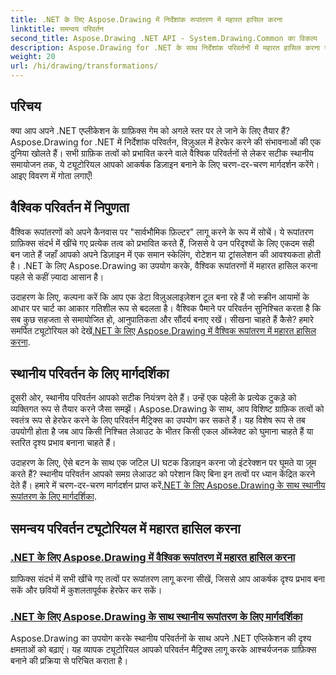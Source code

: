 ```yaml
---
title: .NET के लिए Aspose.Drawing में निर्देशांक रूपांतरण में महारत हासिल करना
linktitle: समन्वय परिवर्तन
second_title: Aspose.Drawing .NET API - System.Drawing.Common का विकल्प
description: Aspose.Drawing for .NET के साथ निर्देशांक परिवर्तनों में महारत हासिल करना सीखें। जानें कि दृश्य उत्कृष्टता के लिए वैश्विक और स्थानीय परिवर्तनों को कैसे लागू किया जाए।
weight: 20
url: /hi/drawing/transformations/
---
```

## परिचय

क्या आप अपने .NET एप्लीकेशन के ग्राफ़िक्स गेम को अगले स्तर पर ले जाने के लिए तैयार हैं? Aspose.Drawing for .NET में निर्देशांक परिवर्तन, विज़ुअल में हेरफेर करने की संभावनाओं की एक दुनिया खोलते हैं। सभी ग्राफ़िक तत्वों को प्रभावित करने वाले वैश्विक परिवर्तनों से लेकर सटीक स्थानीय समायोजन तक, ये ट्यूटोरियल आपको आकर्षक डिज़ाइन बनाने के लिए चरण-दर-चरण मार्गदर्शन करेंगे। आइए विवरण में गोता लगाएँ!

## वैश्विक परिवर्तन में निपुणता

वैश्विक रूपांतरणों को अपने कैनवास पर "सार्वभौमिक फ़िल्टर" लागू करने के रूप में सोचें। ये रूपांतरण ग्राफ़िक्स संदर्भ में खींचे गए प्रत्येक तत्व को प्रभावित करते हैं, जिससे वे उन परिदृश्यों के लिए एकदम सही बन जाते हैं जहाँ आपको अपने डिज़ाइन में एक समान स्केलिंग, रोटेशन या ट्रांसलेशन की आवश्यकता होती है। .NET के लिए Aspose.Drawing का उपयोग करके, वैश्विक रूपांतरणों में महारत हासिल करना पहले से कहीं ज़्यादा आसान है।

उदाहरण के लिए, कल्पना करें कि आप एक डेटा विज़ुअलाइज़ेशन टूल बना रहे हैं जो स्क्रीन आयामों के आधार पर चार्ट का आकार गतिशील रूप से बदलता है। वैश्विक पैमाने पर परिवर्तन सुनिश्चित करता है कि सब कुछ सहजता से समायोजित हो, आनुपातिकता और सौंदर्य बनाए रखें। सीखना चाहते हैं कैसे? हमारे समर्पित ट्यूटोरियल को देखें[.NET के लिए Aspose.Drawing में वैश्विक रूपांतरण में महारत हासिल करना](./mastering-global-transformations/).

## स्थानीय परिवर्तन के लिए मार्गदर्शिका

दूसरी ओर, स्थानीय परिवर्तन आपको सटीक नियंत्रण देते हैं। उन्हें एक पहेली के प्रत्येक टुकड़े को व्यक्तिगत रूप से तैयार करने जैसा समझें। Aspose.Drawing के साथ, आप विशिष्ट ग्राफ़िक तत्वों को स्वतंत्र रूप से हेरफेर करने के लिए परिवर्तन मैट्रिक्स का उपयोग कर सकते हैं। यह विशेष रूप से तब उपयोगी होता है जब आप किसी निश्चित लेआउट के भीतर किसी एकल ऑब्जेक्ट को घुमाना चाहते हैं या स्तरित दृश्य प्रभाव बनाना चाहते हैं।

 उदाहरण के लिए, ऐसे बटन के साथ एक जटिल UI घटक डिज़ाइन करना जो इंटरेक्शन पर घूमते या ज़ूम करते हैं? स्थानीय परिवर्तन आपको समग्र लेआउट को परेशान किए बिना इन तत्वों पर ध्यान केंद्रित करने देते हैं। हमारे में चरण-दर-चरण मार्गदर्शन प्राप्त करें[.NET के लिए Aspose.Drawing के साथ स्थानीय रूपांतरण के लिए मार्गदर्शिका](./guide-to-local-transformation/).

## समन्वय परिवर्तन ट्यूटोरियल में महारत हासिल करना
### [.NET के लिए Aspose.Drawing में वैश्विक रूपांतरण में महारत हासिल करना](./mastering-global-transformations/)
ग्राफिक्स संदर्भ में सभी खींचे गए तत्वों पर रूपांतरण लागू करना सीखें, जिससे आप आकर्षक दृश्य प्रभाव बना सकें और छवियों में कुशलतापूर्वक हेरफेर कर सकें।
### [.NET के लिए Aspose.Drawing के साथ स्थानीय रूपांतरण के लिए मार्गदर्शिका](./guide-to-local-transformation/)
Aspose.Drawing का उपयोग करके स्थानीय परिवर्तनों के साथ अपने .NET एप्लिकेशन की दृश्य क्षमताओं को बढ़ाएं। यह व्यापक ट्यूटोरियल आपको परिवर्तन मैट्रिक्स लागू करके आश्चर्यजनक ग्राफ़िक्स बनाने की प्रक्रिया से परिचित कराता है।